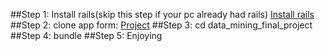##Step 1: Install rails(skip this step if your pc already had rails)
  [Install rails](https://gorails.com/setup/ubuntu/16.04)
##Step 2: clone app form: [Project](https://bitbucket.org/dthtien/data_mining-_final_project)
##Step 3: cd data_mining_final_project
##Step 4: bundle
##Step 5: Enjoying